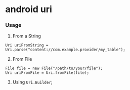 # android uri

### Usage

1. From a String
```
Uri uriFromString = Uri.parse("content://com.example.provider/my_table");
```
2. From File
```
File file = new File("/path/to/your/file");
Uri uriFromFile = Uri.fromFile(file);
```
3. Using `Uri.Builder`;
```

```